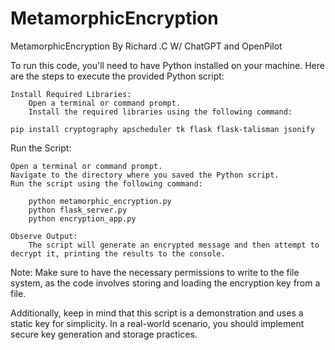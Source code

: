 # MetamorphicEncryption
MetamorphicEncryption By Richard .C W/ ChatGPT and OpenPilot


To run this code, you'll need to have Python installed on your machine. Here are the steps to execute the provided Python script:

    Install Required Libraries:
        Open a terminal or command prompt.
        Install the required libraries using the following command:

    pip install cryptography apscheduler tk flask flask-talisman jsonify

Run the Script:

    Open a terminal or command prompt.
    Navigate to the directory where you saved the Python script.
    Run the script using the following command:

        python metamorphic_encryption.py
        python flask_server.py
        python encryption_app.py

    Observe Output:
        The script will generate an encrypted message and then attempt to decrypt it, printing the results to the console.

Note: Make sure to have the necessary permissions to write to the file system, as the code involves storing and loading the encryption key from a file.

Additionally, keep in mind that this script is a demonstration and uses a static key for simplicity. In a real-world scenario, you should implement secure key generation and storage practices.
